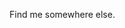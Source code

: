 Find me somewhere else.
<!--span class="content-line" id="consulting"><b>consulting: </b><a href="http://intrical.us">company</a>/<a href="http://www.linkedin.com/pub/vj-kapur/19/70/310/">linkedin</a>/<a href="https://github.com/vjkapur">github</a><br></span>
<span class="content-line" id="music"><b>music: </b><a href="http://strangevictories.com">band</a>/<a href="http://vjkapur.bandcamp.com">solo</a>/<a href="http://thecascade.bandcamp.com">past</a>/<a href="http://flowersontherazorwire.bandcamp.com">paster</a>/<a href="http://sequenceerase.bandcamp.com">pastest</a><br></span>
<span class="content-line" id="social"><b>social: </b><a href="https://facebook.com/vkapur">facebook</a>/<a href="https://twitter.com/vjkapur">twitter</a>/<a href="https://medium.com/@VJKapur">medium</a>/<a href="https://instagram.com/vjkapur">instagram</a></span-->
